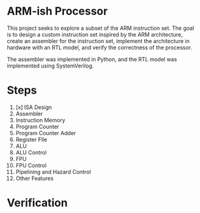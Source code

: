 # ARM-ish Processor
This project seeks to explore a subset of the ARM instruction set. The goal is to design a custom instruction set inspired by the ARM architecture, create an assembler for the instruction set, implement the architecture in hardware with an RTL model, and verify the correctness of the processor.

The assembler was implemented in Python, and the RTL model was implemented using SystemVerilog.

# Steps
1. [x] ISA Design
2. Assembler
3. Instruction Memory
4. Program Counter
5. Program Counter Adder
6. Register FIle
7. ALU
8. ALU Control
9. FPU
10. FPU Control
11. Pipelining and Hazard Control
12. Other Features
# Verification
